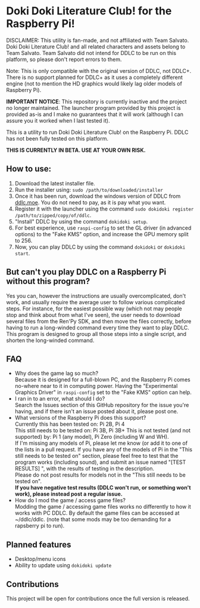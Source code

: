 # Doki Doki Literature Club! for the Raspberry Pi!

DISCLAIMER: This utility is fan-made, and not affiliated with Team Salvato. Doki Doki Literature Club! and all related characters and assets belong to Team Salvato. Team Salvato did not intend for DDLC to be run on this platform, so please don't report errors to them.

Note: This is only compatible with the original version of DDLC, not DDLC+. There is no support planned for DDLC+ as it uses a completely different engine (not to mention the HD graphics would likely lag older models of Raspberry Pi).

**IMPORTANT NOTICE**: This repository is currently inactive and the project no longer maintained. The launcher program provided by this project is provided as-is and I make no guarantees that it will work (although I can assure you it worked when I last tested it).  

This is a utility to run Doki Doki Literature Club! on the Raspberry Pi. DDLC has not been fully tested on this platform.

**THIS IS CURRENTLY IN BETA. USE AT YOUR OWN RISK.**

## How to use:
1. Download the latest installer file.
2. Run the installer using: `sudo /path/to/downloaded/installer`
3. Once it has been run, download the windows version of DDLC from [ddlc.moe](https://ddlc.moe). You do not need to pay, as it is pay what you want.
4. Register it with the launcher using the command `sudo dokidoki register /path/to/zipped/copy/of/ddlc`.
5. "Install" DDLC by using the command `dokidoki setup`.
6. For best experience, use `raspi-config` to set the GL driver (in advanced options) to the "Fake KMS" option, and increase the GPU memory split to 256.
7. Now, you can play DDLC by using the command `dokidoki` or `dokidoki start`.

## But can't you play DDLC on a Raspberry Pi without this program?
Yes you can, however the instructions are usually overcomplicated, don't work, and usually require the average user to follow various complicated steps.
For instance, for the easiest possible way (which not may people stop and think about from what I've seen), the user needs to download several files from the Ren'Py SDK, and then move the files correctly, before having to run a long-winded command every time they want to play DDLC. This program is designed to group all those steps into a single script, and shorten the long-winded command.

## FAQ
* Why does the game lag so much?  
 Because it is designed for a full-blown PC, and the Raspberry Pi comes no-where near to it in computing power. Having the "Experimental Graphics Driver" in `raspi-config` set to the "Fake KMS" option can help.
* I ran in to an error, what should I do?  
 Search the Issues section of this GitHub repository for the issue you're having, and if there isn't an issue posted about it, please post one.
* What versions of the Raspberry Pi does this support?  
 Currently this has been tested on: Pi 2B, Pi 4  
 This still needs to be tested on: Pi 3B, Pi 3B+
 This is not tested (and not supported) by: Pi 1 (any model), Pi Zero (including W and WH).  
 If I'm missing any models of Pi, please let me know (or add it to one of the lists in a pull request.
 If you have any of the models of Pi in the "This still needs to be tested on" section, please feel free to test that the program works (including sound), and submit an issue named "[TEST RESULTS] <model of pi>", with the results of testing in the description.  
 Please do not post results for models not in the "This still needs to be tested on".  
 **If you have negative test results (DDLC won't run, or something won't work), please instead post a regular issue.**
* How do I mod the game / access game files?  
  Modding the game / accessing game files works no differently to how it works with PC DDLC. By default the game files can be accessed at ~/ddlc/ddlc. (note that some mods may be too demanding for a rapsberry pi to run).  

## Planned features
* Desktop/menu icons
* Ability to update using `dokidoki update`

## Contributions
This project will be open for contributions once the full version is released.

